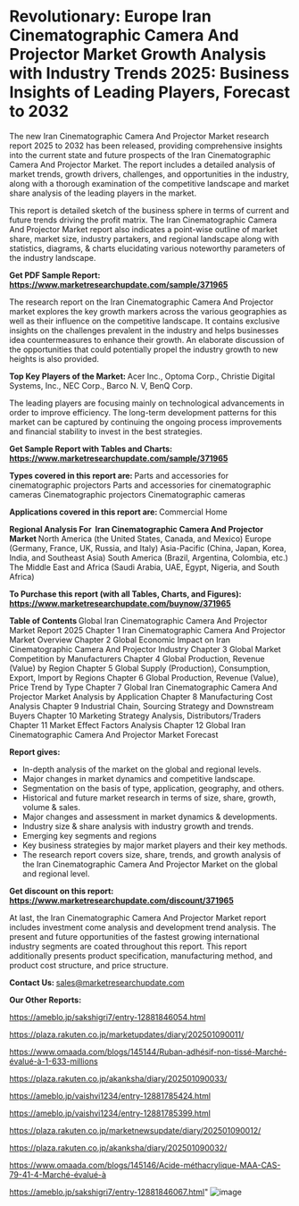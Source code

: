 # Revolutionary: Europe Iran Cinematographic Camera And Projector Market Growth Analysis with Industry Trends 2025: Business Insights of Leading Players, Forecast to 2032

The new Iran Cinematographic Camera And Projector Market research report 2025 to 2032 has been released, providing comprehensive insights into the current state and future prospects of the Iran Cinematographic Camera And Projector Market. The report includes a detailed analysis of market trends, growth drivers, challenges, and opportunities in the industry, along with a thorough examination of the competitive landscape and market share analysis of the leading players in the market.

This report is detailed sketch of the business sphere in terms of current and future trends driving the profit matrix. The Iran Cinematographic Camera And Projector Market report also indicates a point-wise outline of market share, market size, industry partakers, and regional landscape along with statistics, diagrams, &amp; charts elucidating various noteworthy parameters of the industry landscape.

<strong><b>Get PDF Sample Report: <a href=https://www.marketresearchupdate.com/sample/371965>https://www.marketresearchupdate.com/sample/371965</a></b></strong>

The research report on the Iran Cinematographic Camera And Projector market explores the key growth markers across the various geographies as well as their influence on the competitive landscape. It contains exclusive insights on the challenges prevalent in the industry and helps businesses idea countermeasures to enhance their growth. An elaborate discussion of the opportunities that could potentially propel the industry growth to new heights is also provided.

<strong><b>Top Key Players of the Market:
</b></strong>Acer Inc., Optoma Corp., Christie Digital Systems, Inc., NEC Corp., Barco N. V, BenQ Corp.<strong><b>
</b></strong>

The leading players are focusing mainly on technological advancements in order to improve efficiency. The long-term development patterns for this market can be captured by continuing the ongoing process improvements and financial stability to invest in the best strategies.

<strong><b>Get Sample Report with Tables and Charts: <a href=https://www.marketresearchupdate.com/sample/371965>https://www.marketresearchupdate.com/sample/371965</a></b></strong>

<strong><b>Types covered in this report are:
</b></strong>Parts and accessories for cinematographic projectors
Parts and accessories for cinematographic cameras
Cinematographic projectors
Cinematographic cameras<strong><b>
</b></strong>

<strong><b>Applications covered in this report are:
</b></strong>Commercial
Home<strong><b>
</b></strong>

<strong><b>Regional Analysis For  Iran Cinematographic Camera And Projector Market</b></strong><strong><b>
</b></strong>North America (the United States, Canada, and Mexico)
Europe (Germany, France, UK, Russia, and Italy)
Asia-Pacific (China, Japan, Korea, India, and Southeast Asia)
South America (Brazil, Argentina, Colombia, etc.)
The Middle East and Africa (Saudi Arabia, UAE, Egypt, Nigeria, and South Africa)

<strong><b>To Purchase this report (with all Tables, Charts, and Figures): <a href=https://www.marketresearchupdate.com/buynow/371965>https://www.marketresearchupdate.com/buynow/371965</a></b></strong>

<strong><b>Table of Contents</b></strong><strong><b>
</b></strong>Global Iran Cinematographic Camera And Projector Market Report 2025
Chapter 1 Iran Cinematographic Camera And Projector Market Overview
Chapter 2 Global Economic Impact on Iran Cinematographic Camera And Projector Industry
Chapter 3 Global Market Competition by Manufacturers
Chapter 4 Global Production, Revenue (Value) by Region
Chapter 5 Global Supply (Production), Consumption, Export, Import by Regions
Chapter 6 Global Production, Revenue (Value), Price Trend by Type
Chapter 7 Global Iran Cinematographic Camera And Projector Market Analysis by Application
Chapter 8 Manufacturing Cost Analysis
Chapter 9 Industrial Chain, Sourcing Strategy and Downstream Buyers
Chapter 10 Marketing Strategy Analysis, Distributors/Traders
Chapter 11 Market Effect Factors Analysis
Chapter 12 Global Iran Cinematographic Camera And Projector Market Forecast

<strong><b>Report gives:</b></strong>

- In-depth analysis of the market on the global and regional levels.
- Major changes in market dynamics and competitive landscape.
- Segmentation on the basis of type, application, geography, and others.
- Historical and future market research in terms of size, share, growth, volume &amp; sales.
- Major changes and assessment in market dynamics &amp; developments.
- Industry size &amp; share analysis with industry growth and trends.
- Emerging key segments and regions
- Key business strategies by major market players and their key methods.
- The research report covers size, share, trends, and growth analysis of the Iran Cinematographic Camera And Projector Market on the global and regional level.

<strong><b>Get discount on this report: <a href=https://www.marketresearchupdate.com/discount/371965>https://www.marketresearchupdate.com/discount/371965</a></b></strong>

At last, the Iran Cinematographic Camera And Projector Market report includes investment come analysis and development trend analysis. The present and future opportunities of the fastest growing international industry segments are coated throughout this report. This report additionally presents product specification, manufacturing method, and product cost structure, and price structure.

<strong><b>Contact Us:
</b></strong>sales@marketresearchupdate.com

<strong>Our Other Reports:</strong>

<a href=https://ameblo.jp/sakshigri7/entry-12881846054.html>https://ameblo.jp/sakshigri7/entry-12881846054.html</a>

<a href=https://plaza.rakuten.co.jp/marketupdates/diary/202501090011/>https://plaza.rakuten.co.jp/marketupdates/diary/202501090011/</a>

<a href=https://www.omaada.com/blogs/145144/Ruban-adhésif-non-tissé-Marché-évalué-à-1-633-millions>https://www.omaada.com/blogs/145144/Ruban-adhésif-non-tissé-Marché-évalué-à-1-633-millions</a>

<a href=https://plaza.rakuten.co.jp/akanksha/diary/202501090033/>https://plaza.rakuten.co.jp/akanksha/diary/202501090033/</a>

<a href=https://ameblo.jp/vaishvi1234/entry-12881785424.html>https://ameblo.jp/vaishvi1234/entry-12881785424.html</a>

<a href=https://ameblo.jp/vaishvi1234/entry-12881785399.html>https://ameblo.jp/vaishvi1234/entry-12881785399.html</a>

<a href=https://plaza.rakuten.co.jp/marketnewsupdate/diary/202501090012/>https://plaza.rakuten.co.jp/marketnewsupdate/diary/202501090012/</a>

<a href=https://plaza.rakuten.co.jp/akanksha/diary/202501090032/>https://plaza.rakuten.co.jp/akanksha/diary/202501090032/</a>

<a href=https://www.omaada.com/blogs/145146/Acide-méthacrylique-MAA-CAS-79-41-4-Marché-évalué-à>https://www.omaada.com/blogs/145146/Acide-méthacrylique-MAA-CAS-79-41-4-Marché-évalué-à</a>

<a href=https://ameblo.jp/sakshigri7/entry-12881846067.html>https://ameblo.jp/sakshigri7/entry-12881846067.html</a>"
![image](https://github.com/user-attachments/assets/50deb326-c86d-48a7-8c7a-4cdf522b3605)
